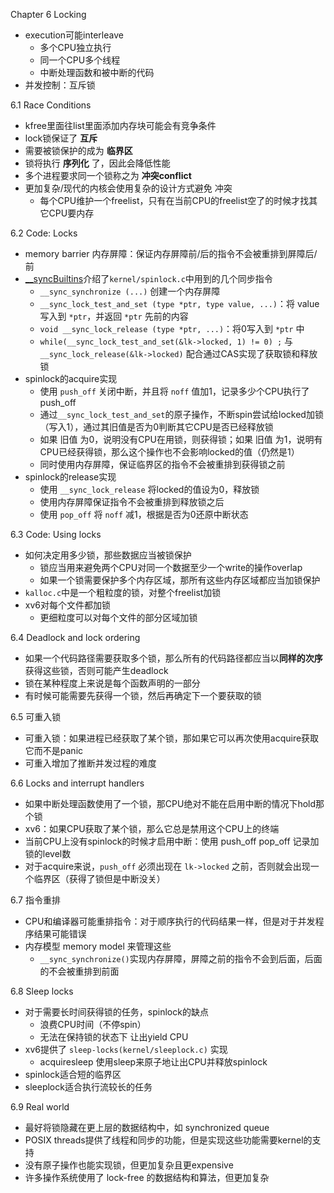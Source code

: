 
Chapter 6 Locking

- execution可能interleave
  - 多个CPU独立执行
  - 同一个CPU多个线程
  - 中断处理函数和被中断的代码
- 并发控制：互斥锁


6.1 Race Conditions

- kfree里面往list里面添加内存块可能会有竞争条件
- lock锁保证了 **互斥**
- 需要被锁保护的成为 **临界区**
- 锁将执行 **序列化** 了，因此会降低性能
- 多个进程要求同一个锁称之为 **冲突conflict**
- 更加复杂/现代的内核会使用复杂的设计方式避免 冲突
  - 每个CPU维护一个freelist，只有在当前CPU的freelist空了的时候才找其它CPU要内存

6.2 Code: Locks

- memory barrier 内存屏障：保证内存屏障前/后的指令不会被重排到屏障后/前
- [__syncBuiltins](https://gcc.gnu.org/onlinedocs/gcc/_005f_005fsync-Builtins.html)介绍了`kernel/spinlock.c`中用到的几个同步指令
  - `__sync_synchronize (...)` 创建一个内存屏障
  - `__sync_lock_test_and_set (type *ptr, type value, ...)`：将 value 写入到 `*ptr`，并返回 `*ptr` 先前的内容
  - `void __sync_lock_release (type *ptr, ...)`：将0写入到 `*ptr` 中
  - `while(__sync_lock_test_and_set(&lk->locked, 1) != 0) ;` 与 `__sync_lock_release(&lk->locked)` 配合通过CAS实现了获取锁和释放锁
- spinlock的acquire实现
  - 使用 `push_off` 关闭中断，并且将 `noff` 值加1，记录多少个CPU执行了push_off
  - 通过`__sync_lock_test_and_set`的原子操作，不断spin尝试给locked加锁（写入1），通过其旧值是否为0判断其它CPU是否已经释放锁
  - 如果 旧值 为0，说明没有CPU在用锁，则获得锁；如果 旧值 为1，说明有CPU已经获得锁，那么这个操作也不会影响locked的值（仍然是1）
  - 同时使用内存屏障，保证临界区的指令不会被重排到获得锁之前
- spinlock的release实现
  - 使用 `__sync_lock_release` 将locked的值设为0，释放锁
  - 使用内存屏障保证指令不会被重排到释放锁之后
  - 使用 `pop_off` 将 `noff` 减1，根据是否为0还原中断状态

6.3 Code: Using locks

- 如何决定用多少锁，那些数据应当被锁保护
  - 锁应当用来避免两个CPU对同一个数据至少一个write的操作overlap
  - 如果一个锁需要保护多个内存区域，那所有这些内存区域都应当加锁保护
- `kalloc.c`中是一个粗粒度的锁，对整个freelist加锁
- xv6对每个文件都加锁
  - 更细粒度可以对每个文件的部分区域加锁

6.4 Deadlock and lock ordering

- 如果一个代码路径需要获取多个锁，那么所有的代码路径都应当以**同样的次序**获得这些锁，否则可能产生deadlock
- 锁在某种程度上来说是每个函数声明的一部分
- 有时候可能需要先获得一个锁，然后再确定下一个要获取的锁

6.5 可重入锁

- 可重入锁：如果进程已经获取了某个锁，那如果它可以再次使用acquire获取它而不是panic
- 可重入增加了推断并发过程的难度

6.6 Locks and interrupt handlers

- 如果中断处理函数使用了一个锁，那CPU绝对不能在启用中断的情况下hold那个锁
- xv6：如果CPU获取了某个锁，那么它总是禁用这个CPU上的终端
- 当前CPU上没有spinlock的时候才启用中断：使用 push_off pop_off 记录加锁的level数
- 对于acquire来说，`push_off` 必须出现在 `lk->locked` 之前，否则就会出现一个临界区（获得了锁但是中断没关）

6.7 指令重排

- CPU和编译器可能重排指令：对于顺序执行的代码结果一样，但是对于并发程序结果可能错误
- 内存模型 memory model 来管理这些
  - `__sync_synchronize()`实现内存屏障，屏障之前的指令不会到后面，后面的不会被重排到前面

6.8 Sleep locks

- 对于需要长时间获得锁的任务，spinlock的缺点
  - 浪费CPU时间（不停spin）
  - 无法在保持锁的状态下 让出yield CPU
- xv6提供了 `sleep-locks(kernel/sleeplock.c)` 实现
  - acquiresleep 使用sleep来原子地让出CPU并释放spinlock
- spinlock适合短的临界区
- sleeplock适合执行流较长的任务

6.9 Real world

- 最好将锁隐藏在更上层的数据结构中，如 synchronized queue
- POSIX threads提供了线程和同步的功能，但是实现这些功能需要kernel的支持
- 没有原子操作也能实现锁，但更加复杂且更expensive
- 许多操作系统使用了 lock-free 的数据结构和算法，但更加复杂
